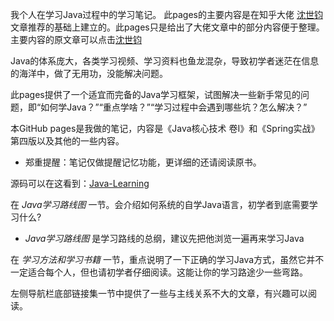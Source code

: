 
我个人在学习Java过程中的学习笔记。
此pages的主要内容是在知乎大佬 [沈世钧](https://www.zhihu.com/people/zhang-xu-guang-21) 文章推荐的基础上建立的。此pages只是给出了大佬文章中的部分内容便于整理。主要内容的原文章可以点击[沈世钧](https://zhuanlan.zhihu.com/p/84032726)

Java的体系庞大，各类学习视频、学习资料也鱼龙混杂，导致初学者迷茫在信息的海洋中，做了无用功，没能解决问题。

此pages提供了一个适宜而完备的Java学习框架，试图解决一些新手常见的问题，即“如何学Java？”“重点学啥？”“学习过程中会遇到哪些坑？怎么解决？”

本GitHub pages是我做的笔记，内容是《Java核心技术 卷I》和《Spring实战》第四版以及其他的一些内容。

* 郑重提醒：笔记仅做提醒记忆功能，更详细的还请阅读原书。

源码可以在这看到：[Java-Learning](https://github.com/HYe2cS/Java-Learning)

在 *Java学习路线图* 一节。会介绍如何系统的自学Java语言，初学者到底需要学习什么?

* *Java学习路线图* 是学习路线的总纲，建议先把他浏览一遍再来学习Java

在 *学习方法和学习书籍* 一节，重点说明了一下正确的学习Java方式，虽然它并不一定适合每个人，但也请初学者仔细阅读。这能让你的学习路途少一些弯路。

左侧导航栏底部链接集一节中提供了一些与主线关系不大的文章，有兴趣可以阅读。

